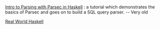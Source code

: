 [Intro to Parsing with Parsec in Haskell](http://jakewheat.github.io/intro_to_parsing/#_overview)
:   a tutorial which demonstrates the basics of Parsec and goes on to build
    a SQL query parser. -- Very old

[Real World Haskell](http://book.realworldhaskell.org/read/using-parsec.html)

